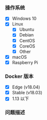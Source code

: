<!--请遵守该模板，不符合规范的问题直接关闭，不予解答-->

### 操作系统

<!-- 将你的操作系统保留，其他的删除 -->

* [x] Windows 10
* [x] Linux
  * [x] Ubuntu
  * [x] Debian
  * [x] CentOS
  * [x] CoreOS
  * [x] Other <!--将 Other 替换为你操作系统名称-->
* [x] macOS
* [x] Raspberry Pi

### Docker 版本

<!--选择一项之后，删除其他选项-->

* [x] Edge (v18.04)
* [x] Stable (v18.03)
* [x] 1.13 以下 <!--使用该版本的请尽可能升级到最新版的 Docker CE-->

### 问题描述

<!--贴出终端执行内容-->





<!--提交问题之前务必点击预览（Preview）标签-->
